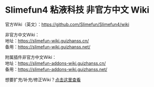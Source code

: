 # Slimefun4 粘液科技 非官方中文 Wiki

官方Wiki（英文）：<https://github.com/Slimefun/Slimefun4/wiki>

非官方中文Wiki：  
地址：<https://slimefun-wiki.guizhanss.cn/>  
备用：<https://slimefun-wiki.guizhanss.net/>

附属插件非官方中文Wiki：  
地址：<https://slimefun-addons-wiki.guizhanss.cn/>  
备用：<https://slimefun-addons-wiki.guizhanss.net/>

想要扩充/补充/修正Wiki？[点击这里查看](https://slimefun-wiki.guizhanss.cn/Expanding-the-Wiki)
